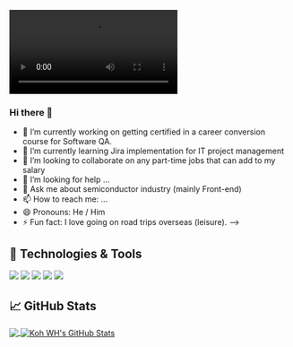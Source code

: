 <video src="https://github.com/angeljackal/angeljackal/Github wordart.mp4" controls></video>

### Hi there 👋

- 🔭 I’m currently working on getting certified in a career conversion course for Software QA.
- 🌱 I’m currently learning Jira implementation for IT project management
- 👯 I’m looking to collaborate on any part-time jobs that can add to my salary
- 🤔 I’m looking for help ...
- 💬 Ask me about semiconductor industry (mainly Front-end)
- 📫 How to reach me: ...
- 😄 Pronouns: He / Him
- ⚡ Fun fact: I love going on road trips overseas (leisure).
-->

## 🔧 Technologies & Tools
![](https://img.shields.io/badge/OS-Windows-informational?style=flat&logo=windows&logoColor=white&color=2bbc8a)
![](https://img.shields.io/badge/Code-Python-informational?style=flat&logo=python&logoColor=white&color=2bbc8a)
![](https://img.shields.io/badge/Tool-Jira-informational?style=flat&logo=jira&logoColor=white&color=2bbc8a)
![](https://img.shields.io/badge/Tool-Microsoft_SharePoint-informational?style=flat&logo=microsoft&logoColor=white&color=2bbc8a)
![](https://img.shields.io/badge/Tool-Qualtrics-informational?style=flat&logo=qualtrics&logoColor=white&color=2bbc8a)


## &#x1f4c8; GitHub Stats

<a href="https://github.com/angeljackal/angeljackal">
  <img align="center" src="https://github-readme-stats.vercel.app/api/top-langs/?username=angeljackal&hide=java,html,tex&title_color=ffffff&text_color=c9cacc&icon_color=2bbc8a&bg_color=1d1f21&langs_count=3" />
</a>
<a href="https://github.com/angeljackal/angeljackal">
  <img align="center" src="https://github-readme-stats.vercel.app/api?username=angeljackal&show_icons=true&line_height=27&count_private=true&title_color=ffffff&text_color=c9cacc&icon_color=2bbc8a&bg_color=1d1f21" alt="Koh WH's GitHub Stats" />
</a>

  
